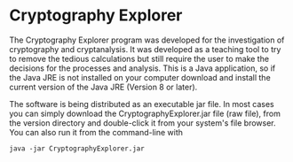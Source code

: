 # Cryptography Explorer

The Cryptography Explorer program was developed for the investigation of cryptography and cryptanalysis. It was developed as a teaching tool to try to remove the tedious calculations but still require the user to make the decisions for the processes and analysis. This is a Java application, so if the Java JRE is not installed on your computer download and install the current version of the Java JRE (Version 8 or later).

The software is being distributed as an executable jar file.  In most cases you can simply download the CryptographyExplorer.jar file (raw file), from the version directory and double-click it from your system's file browser.  You can also run it from the command-line with 

`java -jar CryptographyExplorer.jar`

